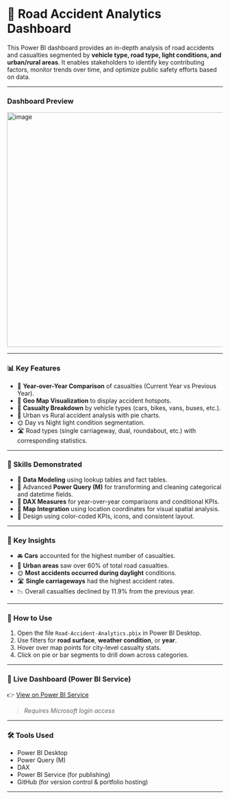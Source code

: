 
# 🚧 Road Accident Analytics Dashboard

This Power BI dashboard provides an in-depth analysis of road accidents and casualties segmented by **vehicle type, road type, light conditions, and urban/rural areas**. It enables stakeholders to identify key contributing factors, monitor trends over time, and optimize public safety efforts based on data.

---

### Dashboard Preview
<img width="985" height="547" alt="image" src="https://github.com/user-attachments/assets/698330a2-b257-4bd1-b9ca-2fdece38b8b9" />


---
### 📊 Key Features

- 📆 **Year-over-Year Comparison** of casualties (Current Year vs Previous Year).
- 📍 **Geo Map Visualization** to display accident hotspots.
- 🚗 **Casualty Breakdown** by vehicle types (cars, bikes, vans, buses, etc.).
- 🌆 Urban vs Rural accident analysis with pie charts.
- 🌞 Day vs Night light condition segmentation.
- 🛣 Road types (single carriageway, dual, roundabout, etc.) with corresponding statistics.

---

### 🧠 Skills Demonstrated

- 🔄 **Data Modeling** using lookup tables and fact tables.
- 🧾 Advanced **Power Query (M)** for transforming and cleaning categorical and datetime fields.
- 🧮 **DAX Measures** for year-over-year comparisons and conditional KPIs.
- 🧭 **Map Integration** using location coordinates for visual spatial analysis.
- 🎨 Design using color-coded KPIs, icons, and consistent layout.

---

### 📌 Key Insights

- 🚘 **Cars** accounted for the highest number of casualties.
- 🌇 **Urban areas** saw over 60% of total road casualties.
- 🌞 **Most accidents occurred during daylight** conditions.
- 🛣 **Single carriageways** had the highest accident rates.
- 📉 Overall casualties declined by 11.9% from the previous year.

---

### 🚀 How to Use

1. Open the file `Road-Accident-Analytics.pbix` in Power BI Desktop.
2. Use filters for **road surface**, **weather condition**, or **year**.
3. Hover over map points for city-level casualty stats.
4. Click on pie or bar segments to drill down across categories.

---

### 🔗 Live Dashboard (Power BI Service)

👉 [View on Power BI Service](https://app.powerbi.com/groups/me/list?experience=power-bi)

> *Requires Microsoft login access*

---

### 🛠 Tools Used

- Power BI Desktop
- Power Query (M)
- DAX
- Power BI Service (for publishing)
- GitHub (for version control & portfolio hosting)

---


